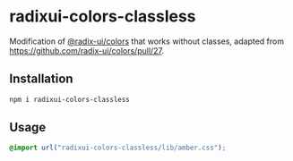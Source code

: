 # radixui-colors-classless

Modification of [@radix-ui/colors](https://github.com/radix-ui/colors) that works without classes, adapted from <https://github.com/radix-ui/colors/pull/27>.

## Installation

```sh
npm i radixui-colors-classless
```

## Usage

```css
@import url("radixui-colors-classless/lib/amber.css");
```
